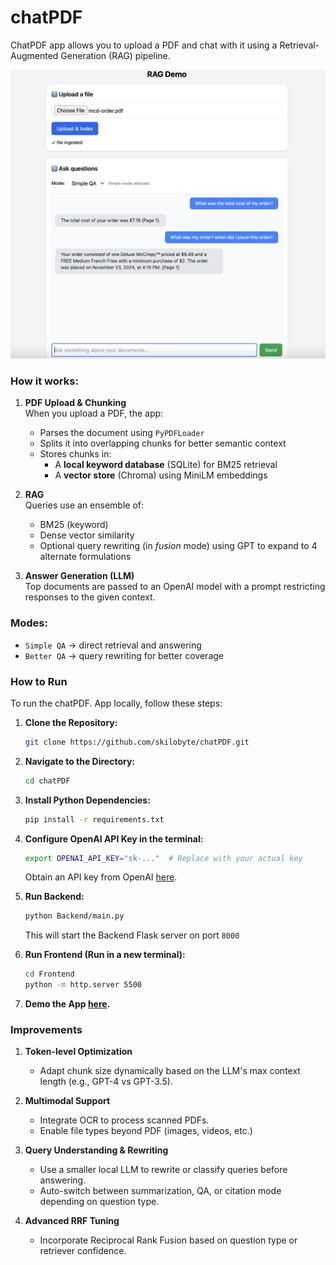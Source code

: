 # chatPDF

ChatPDF app allows you to upload a PDF and chat with it using a Retrieval-Augmented Generation (RAG) pipeline.

![frontend/chatPDF-demo.png](https://github.com/skilobyte/chatPDF/blob/main/Frontend/chatPDF-demo.png)


### How it works:

1. **PDF Upload & Chunking**  
   When you upload a PDF, the app:
   - Parses the document using `PyPDFLoader`
   - Splits it into overlapping chunks for better semantic context
   - Stores chunks in:
     - A **local keyword database** (SQLite) for BM25 retrieval
     - A **vector store** (Chroma) using MiniLM embeddings

2. **RAG**  
   Queries use an ensemble of:
   - BM25 (keyword)
   - Dense vector similarity
   - Optional query rewriting (in *fusion* mode) using GPT to expand to 4 alternate formulations

3. **Answer Generation (LLM)**  
   Top documents are passed to an OpenAI model with a prompt restricting responses to the given context.

### Modes:
- `Simple QA` → direct retrieval and answering  
- `Better QA` → query rewriting for better coverage

### How to Run

To run the chatPDF. App locally, follow these steps:

1. **Clone the Repository:**
   ```bash
   git clone https://github.com/skilobyte/chatPDF.git
   ```
2. **Navigate to the Directory:**
   ```bash
   cd chatPDF
   ```
3. **Install Python Dependencies:**
    ```bash
   pip install -r requirements.txt
   ```
4. **Configure OpenAI API Key in the terminal:**
    ```bash
   export OPENAI_API_KEY="sk-..."  # Replace with your actual key
   ```
    Obtain an API key from OpenAI [here](https://platform.openai.com/account/api-keys).

5. **Run Backend:**
    ```bash
   python Backend/main.py
   ```
    This will start the Backend Flask server on port  ```8000```
6. **Run Frontend (Run in a new terminal):**
    ```bash
    cd Frontend
    python -m http.server 5500     
    ```
7. **Demo the App [here](http://localhost:5500/).**

### Improvements
1. **Token-level Optimization**
    - Adapt chunk size dynamically based on the LLM's max context length (e.g., GPT-4 vs GPT-3.5).

2. **Multimodal Support**
   - Integrate OCR to process scanned PDFs.
   - Enable file types beyond PDF (images, videos, etc.)

3. **Query Understanding & Rewriting**
   - Use a smaller local LLM to rewrite or classify queries before answering.
   - Auto-switch between summarization, QA, or citation mode depending on question type.

4. **Advanced RRF Tuning**
   - Incorporate Reciprocal Rank Fusion based on question type or retriever confidence.
